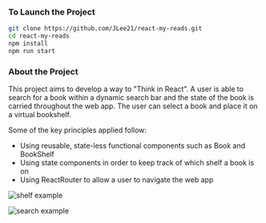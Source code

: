 ### To Launch the Project

```bash
git clone https://github.com/JLee21/react-my-reads.git
cd react-my-reads
npm install
npm run start
```

### About the Project

This project aims to develop a way to "Think in React".
A user is able to search for a book within a dynamic search bar and the state of the book is carried throughout the web app. The user can select a book and place it on a virtual bookshelf.

Some of the key principles applied follow:

* Using reusable, state-less functional components such as Book and BookShelf
* Using state components in order to keep track of which shelf a book is on
* Using ReactRouter to allow a user to navigate the web app

![shelf example](https://github.com/JLee21/react-my-reads/blob/master/img/example-search.png)

![search example](https://github.com/JLee21/react-my-reads/blob/master/img/example-shelf.png)
